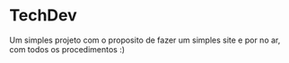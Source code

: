# TechDev
Um simples projeto com o proposito de fazer um simples site e por no ar, com todos os procedimentos :)
